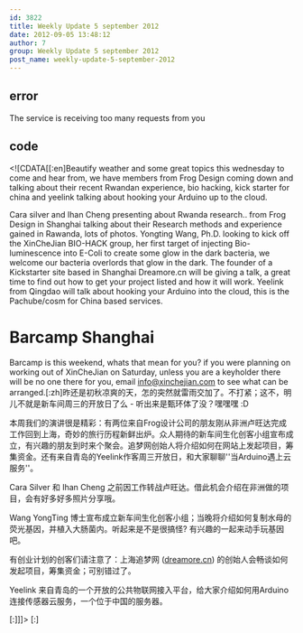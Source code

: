 ```yaml
---
id: 3822
title: Weekly Update 5 september 2012
date: 2012-09-05 13:48:12
author: 7
group: Weekly Update 5 september 2012
post_name: weekly-update-5-september-2012
---
```


## error
The service is receiving too many requests from you

## code
 <!\[CDATA\[\[:en\]Beautify weather and some great topics this wednesday to come and hear from, we have members from Frog Design coming down and talking about their recent Rwandan experience, bio hacking, kick starter for china and yeelink talking about hooking your Arduino up to the cloud.

Cara silver and Ihan Cheng presenting about Rwanda research.. from Frog Design in Shanghai talking about their Research methods and experience gained in Rawanda, lots of photos. Yongting Wang, Ph.D. looking to kick off the XinCheJian BIO-HACK group, her first target of injecting Bio-luminescence into E-Coli to create some glow in the dark bacteria, we welcome our bacteria overlords that glow in the dark. The founder of a Kickstarter site based in Shanghai Dreamore.cn will be giving a talk, a great time to find out how to get your project listed and how it will work. Yeelink from Qingdao will talk about hooking your Arduino into the cloud, this is the Pachube/cosm for China based services.

# Barcamp Shanghai

Barcamp is this weekend, whats that mean for you? if you were planning on working out of XinCheJian on Saturday, unless you are a keyholder there will be no one there for you, email info@xinchejian.com to see what can be arranged.\[:zh\]昨还是初秋凉爽的天，怎的突然就雷雨交加了。不打紧；这不，明儿不就是新车间周三的开放日了么 - 听出来是甄环体了没？嘿嘿嘿 :D

本周我们的演讲很是精彩：有两位来自Frog设计公司的朋友刚从非洲卢旺达完成工作回到上海，奇妙的旅行历程新鲜出炉。众人期待的新车间生化创客小组宣布成立，有兴趣的朋友到时来个聚会。追梦网创始人将介绍如何在网站上发起项目，筹集资金。还有来自青岛的Yeelink作客周三开放日，和大家聊聊''当Arduino遇上云服务''。

Cara Silver 和 Ihan Cheng 之前因工作转战卢旺达。借此机会介绍在非洲做的项目，会有好多好多照片分享哦。

Wang YongTing 博士宣布成立新车间生化创客小组；当晚将介绍如何复制水母的荧光基因，并植入大肠菌内。听起来是不是很搞怪? 有兴趣的一起来动手玩基因吧。

有创业计划的创客们请注意了：上海追梦网 ([dreamore.cn](http://dreamore.cn)) 的创始人会畅谈如何发起项目，筹集资金；可别错过了。

Yeelink 来自青岛的一个开放的公共物联网接入平台，给大家介绍如何用Arduino连接传感器云服务，一个位于中国的服务器。

\[:\]\]\]> \[:\]
